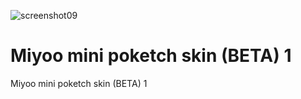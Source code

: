 ![screenshot09](https://user-images.githubusercontent.com/25871524/150566451-0808fa63-ba24-4d6d-ac3c-679ee161be55.png)

# Miyoo mini poketch skin (BETA) 1
 Miyoo mini poketch skin (BETA) 1
